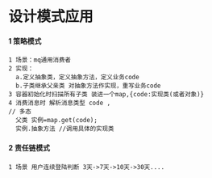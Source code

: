 # 设计模式应用
#### 1 策略模式
```
1 场景：mq通用消费者
2 实现：
  a.定义抽象类，定义抽象方法，定义业务code
  b.子类继承父亲类 对抽象方法作实现，重写业务code
3 容器初始化时扫描所有子类 装进一个map,{code:实现类(或者对象)}
4 消费消息时 解析消息类型 code ,
// 多态 
  父类 实例=map.get(code);
  实例.抽象方法 //调用具体的实现类 

```

#### 2 责任链模式
```
1 场景 用户连续登陆判断 3天->7天->10天->30天....


```
